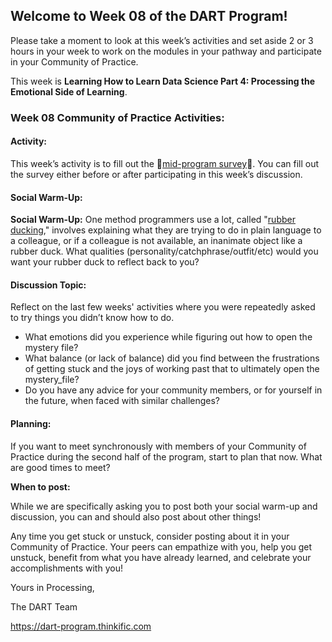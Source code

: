 ## **Welcome to Week 08 of the DART Program!**

Please take a moment to look at this week’s activities and set aside 2 or 3 hours in your week to work on the modules in your pathway and participate in your Community of Practice. 

This week is **Learning How to Learn Data Science Part 4: Processing the Emotional Side of Learning**.

### **Week 08 Community of Practice Activities:**

#### **Activity:** 
This week’s activity is to fill out the 🔴[mid-program survey](link/to/survey)🔴. You can fill out the survey either before or after participating in this week’s discussion. 

#### **Social Warm-Up:** 
**Social Warm-Up:** One method programmers use a lot, called "[rubber ducking](https://en.wikipedia.org/wiki/Rubber_duck_debugging)," involves explaining what they are trying to do in plain language to a colleague, or if a colleague is not available, an inanimate object like a rubber duck. What qualities (personality/catchphrase/outfit/etc) would you want your rubber duck to reflect back to you? 

#### **Discussion Topic:** 
Reflect on the last few weeks' activities where you were repeatedly asked to try things you didn’t know how to do. 
<ul>
<li> What emotions did you experience while figuring out how to open the mystery file? </li>
<li> What balance (or lack of balance) did you find between the frustrations of getting stuck and the joys of working past that to ultimately open the mystery_file? </li>
<li> Do you have any advice for your community members, or for yourself in the future, when faced with similar challenges? </li>
</ul>

#### **Planning:** 
If you want to meet synchronously with members of your Community of Practice during the second half of the program, start to plan that now. What are good times to meet? 

**When to post:**

While we are specifically asking you to post both your social warm-up and discussion, you can and should also post about other things!

Any time you get stuck or unstuck, consider posting about it in your Community of Practice. Your peers can empathize with you, help you get unstuck, benefit from what you have already learned, and celebrate your accomplishments with you!

 Yours in Processing, 

The DART Team

https://dart-program.thinkific.com
